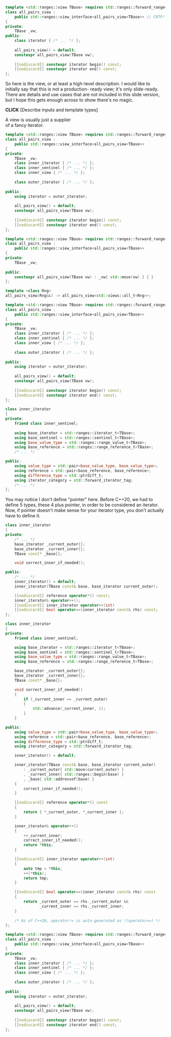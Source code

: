 <section data-background-image="images/planet-transformation-bracket.png" data-background-size="contain">
</section>
<section>

```c++ [|1-3||8]
template <std::ranges::view TBase> requires std::ranges::forward_range<TBase>
class all_pairs_view :
	public std::ranges::view_interface<all_pairs_view<TBase>> // CRTP!
{
private:
	TBase _vw;
public:
	class iterator { /* ... */ };
 
	all_pairs_view() = default;
	constexpr all_pairs_view(TBase vw);
 
	[[nodiscard]] constexpr iterator begin() const;
	[[nodiscard]] constexpr iterator end() const;
};
```

<aside class="notes">
So here is the view, or at least a high-level description. I would like to initially say that this is not a production-
ready view; it's only slide-ready. There are details and use cases that are not included in this slide version, but I 
hope this gets enough across to show there's no magic.

**CLICK** \[Describe inputs and template types\]

</aside>

</section>
<section>

<div class="hl-block pretty-big-text">
A view is usually just a supplier<br/>of a fancy iterator.
</div>

</section>
<section>

```c++ [|6,17]
template <std::ranges::view TBase> requires std::ranges::forward_range<TBase>
class all_pairs_view :
	public std::ranges::view_interface<all_pairs_view<TBase>>
{
private:
	TBase _vw;
	class inner_iterator { /* ... */ };
	class inner_sentinel { /* ... */ };
	class inner_view { /* ... */ };
 
	class outer_iterator { /* ... */ };
 
public:
	using iterator = outer_iterator;
 
	all_pairs_view() = default;
	constexpr all_pairs_view(TBase vw);
 
	[[nodiscard]] constexpr iterator begin() const;
	[[nodiscard]] constexpr iterator end() const;
};
```

</section>
<section>

```c++ [|12-13]
template <std::ranges::view TBase> requires std::ranges::forward_range<TBase>
class all_pairs_view :
	public std::ranges::view_interface<all_pairs_view<TBase>>
{
private:
	TBase _vw;
	
public:
	constexpr all_pairs_view(TBase vw) : _vw{ std::move(vw) } { }
};

template <class Rng>
all_pairs_view(Rng&&) -> all_pairs_view<std::views::all_t<Rng>>;
```

</section>
<section>

```c++ [17|7]
template <std::ranges::view TBase> requires std::ranges::forward_range<TBase>
class all_pairs_view :
	public std::ranges::view_interface<all_pairs_view<TBase>>
{
private:
	TBase _vw;
	class inner_iterator { /* ... */ };
	class inner_sentinel { /* ... */ };
	class inner_view { /* ... */ };
 
	class outer_iterator { /* ... */ };
 
public:
	using iterator = outer_iterator;
 
	all_pairs_view() = default;
	constexpr all_pairs_view(TBase vw);
 
	[[nodiscard]] constexpr iterator begin() const;
	[[nodiscard]] constexpr iterator end() const;
};
```

</section>
<section>

```c++ [|8,13|9,14|16|]
class inner_iterator
{
private:
	friend class inner_sentinel;
 
	using base_iterator = std::ranges::iterator_t<TBase>;
	using base_sentinel = std::ranges::sentinel_t<TBase>;
	using base_value_type = std::ranges::range_value_t<TBase>;
	using base_reference = std::ranges::range_reference_t<TBase>;
    /* ... */

public:
	using value_type = std::pair<base_value_type, base_value_type>;
	using reference = std::pair<base_reference, base_reference>;
	using difference_type = std::ptrdiff_t;
	using iterator_category = std::forward_iterator_tag;
	/* ... */
};
```

<aside class="notes">

You may notice I don't define "pointer" here. Before C++20, we had to define 5 types, these 4 plus pointer, in order to
be considered an iterator. Now, if pointer doesn't make sense for your iterator type, you don't actually have to define
it.

</aside>

</section>
<section>

```c++ [|9]
class inner_iterator
{
private:
	/* ... */
	base_iterator _current_outer{};
	base_iterator _current_inner{};
	TBase const* _base{};

	void correct_inner_if_needed();

public:
	/* ... */
	inner_iterator() = default;
	inner_iterator(TBase const& base, base_iterator current_outer);

	[[nodiscard]] reference operator*() const;
	inner_iterator& operator++();
	[[nodiscard]] inner_iterator operator++(int)
	[[nodiscard]] bool operator==(inner_iterator const& rhs) const;
};
```

</section>
<section>

```c++ [15-21|29-42|44-56|51|44-56|58-64]
class inner_iterator
{
private:
	friend class inner_sentinel;

	using base_iterator = std::ranges::iterator_t<TBase>;
	using base_sentinel = std::ranges::sentinel_t<TBase>;
	using base_value_type = std::ranges::range_value_t<TBase>;
	using base_reference = std::ranges::range_reference_t<TBase>;

	base_iterator _current_outer{};
	base_iterator _current_inner{};
	TBase const* _base{};

	void correct_inner_if_needed()
	{
		if (_current_inner == _current_outer)
		{
			std::advance(_current_inner, 1);
		}
	}

public:
	using value_type = std::pair<base_value_type, base_value_type>;
	using reference = std::pair<base_reference, base_reference>;
	using difference_type = std::ptrdiff_t;
	using iterator_category = std::forward_iterator_tag;

	inner_iterator() = default;

	inner_iterator(TBase const& base, base_iterator current_outer)
		: _current_outer{ std::move(current_outer) }
		, _current_inner{ std::ranges::begin(base) }
		, _base{ std::addressof(base) }
	{
		correct_inner_if_needed();
	}

	[[nodiscard]] reference operator*() const
	{
		return { *_current_outer, *_current_inner };
	}

	inner_iterator& operator++()
	{
		++_current_inner;
		correct_inner_if_needed();
		return *this;
	}

	[[nodiscard]] inner_iterator operator++(int)
	{
		auto tmp = *this;
		++(*this);
		return tmp;
	}

	[[nodiscard]] bool operator==(inner_iterator const& rhs) const
	{
		return _current_outer == rhs._current_outer &&
		       _current_inner == rhs._current_inner;
	}
	
	/* As of C++20, operator!= is auto-generated as !(operator==) */
};
```

</section>
<section>

```c++ [7|8]
template <std::ranges::view TBase> requires std::ranges::forward_range<TBase>
class all_pairs_view :
	public std::ranges::view_interface<all_pairs_view<TBase>>
{
private:
	TBase _vw;
	class inner_iterator { /* ... */ };
	class inner_sentinel { /* ... */ };
	class inner_view { /* ... */ };
 
	class outer_iterator { /* ... */ };
 
public:
	using iterator = outer_iterator;
 
	all_pairs_view() = default;
	constexpr all_pairs_view(TBase vw);
 
	[[nodiscard]] constexpr iterator begin() const;
	[[nodiscard]] constexpr iterator end() const;
};
```

</section>
